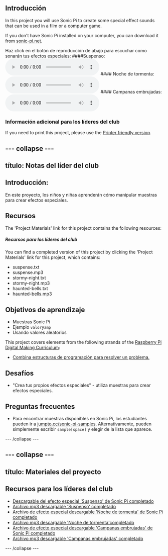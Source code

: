 ## Introducción

In this project you will use Sonic Pi to create some special effect sounds that can be used in a film or a computer game.

If you don't have Sonic Pi installed on your computer, you can download it from [sonic-pi.net](https://sonic-pi.net/).

<div id="audio-preview" class="pdf-hidden">
  Haz click en el botón de reproducción de abajo para escuchar como sonarán tus efectos especiales: ####Suspenso: <audio controls preload> <source src="resources/suspense.mp3" type="audio/mpeg"> Tu navegador no es compatible con el elemento <code>audio</code>. </audio> #### Noche de tormenta: <audio controls preload> <source src="resources/stormy-night.mp3" type="audio/mpeg"> Tu navegador no es compatible con el elemento <code>audio</code>. </audio> #### Campanas embrujadas: <audio controls preload> <source src="resources/haunted-bells.mp3" type="audio/mpeg"> Tu navegador no es compatible con el elemento <code>audio</code>. </audio>
</div>

### Información adicional para los líderes del club

If you need to print this project, please use the [Printer friendly version](https://projects.raspberrypi.org/en/projects/special-effects/print).

## \--- collapse \---

## título: Notas del líder del club

## Introducción:

En este proyecto, los niños y niñas aprenderán cómo manipular muestras para crear efectos especiales.

## Recursos

The 'Project Materials' link for this project contains the following resources:

##### Recursos para los líderes del club

You can find a completed version of this project by clicking the 'Project Materials' link for this project, which contains:

* suspense.txt
* suspense.mp3
* stormy-night.txt
* stormy-night.mp3
* haunted-bells.txt
* haunted-bells.mp3

## Objetivos de aprendizaje

* Muestras Sonic Pi
* Ejemplo `valor`y`amp`
* Usando valores aleatorios

This project covers elements from the following strands of the [Raspberry Pi Digital Making Curriculum](http://rpf.io/curriculum):

* [Combina estructuras de programación para resolver un problema.](https://www.raspberrypi.org/curriculum/programming/builder)

## Desafíos

* "Crea tus propios efectos especiales" - utiliza muestras para crear efectos especiales.

## Preguntas frecuentes

* Para encontrar muestras disponibles en Sonic Pi, los estudiantes pueden ir a [jumpto.cc/sonic-pi-samples](http://jumpto.cc/sonic-pi-samples). Alternativamente, pueden simplemente escribir `sample[space]` y elegir de la lista que aparece.

\--- /collapse \---

## \--- collapse \---

## título: Materiales del proyecto

## Recursos para los líderes del club

* [Descargable del efecto especial 'Suspenso' de Sonic Pi completado](resources/suspense.txt)
* [Archivo mp3 descargable 'Suspenso' completado](resources/suspense.mp3)
* [Archivo de efecto especial descargable 'Noche de tormenta' de Sonic Pi completado](resources/stormy-night.txt)
* [Archivo mp3 descargable 'Noche de tormenta'completado](resources/stormy-night.mp3)
* [Archivo de efecto especial descargable 'Campanas embrujadas' de Sonic Pi completado](resources/haunted-bells.txt)
* [Archivo mp3 descargable 'Campanas embrujadas' completado](resources/haunted-bells.mp3)

\--- /collapse \---